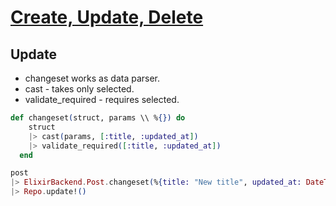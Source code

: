 # [Create, Update, Delete](https://devhints.io/phoenix-ecto)

## Update

* changeset works as data parser.
* cast - takes only selected.
* validate_required - requires selected.

```ex
def changeset(struct, params \\ %{}) do
    struct
    |> cast(params, [:title, :updated_at])
    |> validate_required([:title, :updated_at])
  end
```

```ex
post
|> ElixirBackend.Post.changeset(%{title: "New title", updated_at: DateTime.utc_now()})
|> Repo.update!()
```